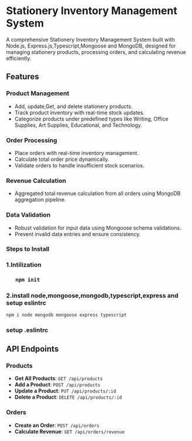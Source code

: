 <h1>Stationery Inventory Management System</h1>
<p>A comprehensive Stationery Inventory Management System built with Node.js, Express.js,Typescript,Mongoose and MongoDB, designed for managing stationery products, processing orders, and calculating revenue efficiently.</p>

<h2>Features</h2>

<h3>Product Management</h3>
<ul>
<li>Add, update,Get, and delete stationery products.</li>
<li>Track product inventory with real-time stock updates.</li>
<li>Categorize products under predefined types like Writing, Office Supplies, Art Supplies, Educational, and Technology.</li>
</ul>

<h3>Order Processing</h3>
<ul>
<li>Place orders with real-time inventory management.</li>
<li>Calculate total order price dynamically.
</li>
<li>Validate orders to handle insufficient stock scenarios.
</li>
</ul>


<h3>Revenue Calculation</h3>
<ul>
<li>Aggregated total revenue calculation from all orders using MongoDB aggregation pipeline.
</li>

</ul>


<h3>Data Validation</h3>
<ul>
<li>Robust validation for input data using Mongoose schema validations.
</li>
<li>Prevent invalid data entries and ensure consistency.</li>

</ul>



### Steps to Install

<h3>1.Intilization<h3>

```bash
   npm init
```
 <h3>2.install node,mongoose,mongodb,typescript,express and setup eslintrc
</h3>

```bash
npm i node mongodb mongoose express typescript
```
 <h3>setup .eslintrc
</h3>

## API Endpoints

### Products

- **Get All Products**: `GET /api/products`
- **Add a Product**: `POST /api/products`
- **Update a Product**: `PUT /api/products/:id`
- **Delete a Product**: `DELETE /api/products/:id`

### Orders

- **Create an Order**: `POST /api/orders`
- **Calculate Revenue**: `GET /api/orders/revenue`

